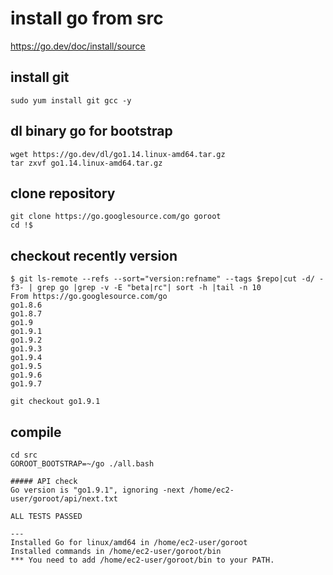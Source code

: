 # install go from src

https://go.dev/doc/install/source


## install git

```
sudo yum install git gcc -y
```


## dl binary go for bootstrap

```
wget https://go.dev/dl/go1.14.linux-amd64.tar.gz
tar zxvf go1.14.linux-amd64.tar.gz
```

## clone repository
```
git clone https://go.googlesource.com/go goroot
cd !$
```

## checkout recently version
```
$ git ls-remote --refs --sort="version:refname" --tags $repo|cut -d/ -f3- | grep go |grep -v -E "beta|rc"| sort -h |tail -n 10
From https://go.googlesource.com/go
go1.8.6
go1.8.7
go1.9
go1.9.1
go1.9.2
go1.9.3
go1.9.4
go1.9.5
go1.9.6
go1.9.7
```

```
git checkout go1.9.1
```

## compile

```
cd src
GOROOT_BOOTSTRAP=~/go ./all.bash
```


```
##### API check
Go version is "go1.9.1", ignoring -next /home/ec2-user/goroot/api/next.txt

ALL TESTS PASSED

---
Installed Go for linux/amd64 in /home/ec2-user/goroot
Installed commands in /home/ec2-user/goroot/bin
*** You need to add /home/ec2-user/goroot/bin to your PATH.
```

